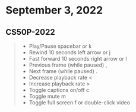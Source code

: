 # September 3, 2022

## CS50P-2022

> - Play/Pause	spacebar or k
> - Rewind 10 seconds	left arrow or j
> - Fast forward 10 seconds	right arrow or l
> - Previous frame (while paused)	,
> - Next frame (while paused)	.
> - Decrease playback rate	<
> - Increase playback rate	>
> - Toggle captions on/off	c
> - Toggle mute	m
> - Toggle full screen	f or double-click video
